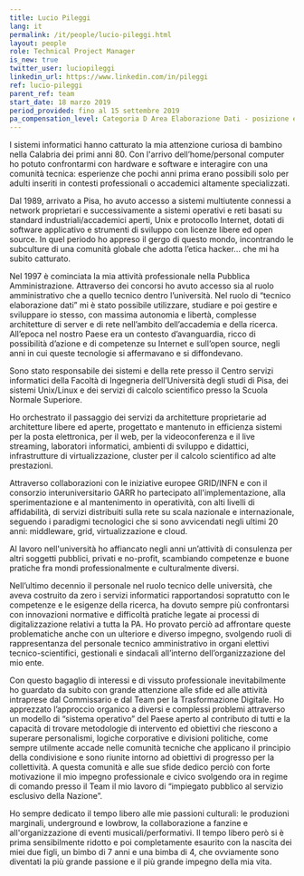 ```yaml
---
title: Lucio Pileggi
lang: it
permalink: /it/people/lucio-pileggi.html
layout: people
role: Technical Project Manager
is_new: true
twitter_user: luciopileggi
linkedin_url: https://www.linkedin.com/in/pileggi
ref: lucio-pileggi
parent_ref: team
start_date: 18 marzo 2019
period_provided: fino al 15 settembre 2019
pa_compensation_level: Categoria D Area Elaborazione Dati - posizione economica D3 / A F3
---
```

I sistemi informatici hanno catturato la mia attenzione curiosa di bambino nella Calabria dei primi anni 80. Con l'arrivo dell’home/personal computer ho potuto confrontarmi con hardware e software e interagire con una comunità tecnica: esperienze che pochi anni prima erano possibili solo per adulti inseriti in contesti professionali o accademici altamente specializzati.

Dal 1989, arrivato a Pisa, ho avuto accesso a sistemi multiutente connessi a network proprietari e successivamente a sistemi operativi e reti basati su standard industriali/accademici aperti, Unix e protocollo Internet, dotati di software applicativo e strumenti di sviluppo con licenze libere ed open source. In quel periodo ho appreso il gergo di questo mondo, incontrando le subculture di una comunità globale che adotta l’etica hacker... che mi ha subito catturato.

Nel 1997 è cominciata la mia attività professionale nella Pubblica Amministrazione. Attraverso dei concorsi ho avuto accesso sia al ruolo amministrativo che a quello tecnico dentro l’università. Nel ruolo di “tecnico elaborazione dati” mi è stato possibile utilizzare, studiare e poi gestire e sviluppare io stesso, con massima autonomia e libertà, complesse architetture di server e di rete nell’ambito dell’accademia e della ricerca. All’epoca nel nostro Paese era un contesto d’avanguardia, ricco di possibilità d’azione e di competenze su Internet e sull’open source, negli anni in cui queste tecnologie si affermavano e si diffondevano.

Sono stato responsabile dei sistemi e della rete presso il Centro servizi informatici della Facoltà di Ingegneria dell’Università degli studi di Pisa, dei sistemi Unix/Linux e dei servizi di calcolo scientifico presso la Scuola Normale Superiore.

Ho orchestrato il passaggio dei servizi da architetture proprietarie ad architetture libere ed aperte, progettato e mantenuto in efficienza sistemi per la posta elettronica, per il web, per la videoconferenza e il live streaming, laboratori informatici, ambienti di sviluppo e didattici, infrastrutture di virtualizzazione, cluster per il calcolo scientifico ad alte prestazioni.



Attraverso collaborazioni con le iniziative europee GRID/INFN e con il consorzio interuniversitario GARR ho partecipato all'implementazione, alla sperimentazione e al mantenimento in operatività, con alti livelli di affidabilità, di servizi distribuiti sulla rete su scala nazionale e internazionale, seguendo i paradigmi tecnologici che si sono avvicendati negli ultimi 20 anni: middleware, grid, virtualizzazione e cloud.

Al lavoro nell'università ho affiancato negli anni un’attività di consulenza per altri soggetti pubblici, privati e no-profit, scambiando competenze e buone pratiche fra mondi professionalmente e culturalmente diversi.

Nell’ultimo decennio il personale nel ruolo tecnico delle università, che aveva costruito da zero i servizi informatici rapportandosi sopratutto con le competenze e le esigenze della ricerca, ha dovuto sempre più confrontarsi con innovazioni normative e difficoltà pratiche legate ai processi di digitalizzazione relativi a tutta la PA. Ho provato perciò ad affrontare queste problematiche anche con un ulteriore e diverso impegno, svolgendo ruoli di rappresentanza del personale tecnico amministrativo in organi elettivi tecnico-scientifici, gestionali e sindacali all’interno dell’organizzazione del mio ente.

Con questo bagaglio di interessi e di vissuto professionale inevitabilmente ho guardato da subito con grande attenzione alle sfide ed alle attività intraprese dal Commissario e dal Team per la Trasformazione Digitale. Ho apprezzato l’approccio organico a diversi e complessi problemi attraverso un modello di “sistema operativo” del Paese aperto al contributo di tutti e la capacità di trovare metodologie di intervento ed obiettivi che riescono a superare personalismi, logiche corporative e divisioni politiche, come sempre utilmente accade nelle comunità tecniche che applicano il principio della condivisione e sono riunite intorno ad obiettivi di progresso per la collettività. A questa comunità e alle sue sfide dedico perciò con forte motivazione il mio impegno professionale e civico svolgendo ora in regime di comando presso il Team il mio lavoro di “impiegato pubblico al servizio esclusivo della Nazione”.

Ho sempre dedicato il tempo libero alle mie passioni culturali: le produzioni marginali, underground e lowbrow, la collaborazione a fanzine e all'organizzazione di eventi musicali/performativi. Il tempo libero però si è prima sensibilmente ridotto e poi completamente esaurito con la nascita dei miei due figli, un bimbo di 7 anni e una bimba di 4, che ovviamente sono diventati la più grande passione e il più grande impegno della mia vita.
